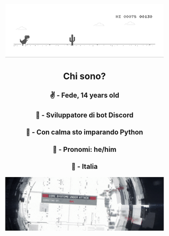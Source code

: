 ![gif](dino.gif)
# <p align=center>**Chi sono?**
## <p align=center>✌️ - Fede, 14 years old
## <p align=center> 🔭 - Sviluppatore di bot Discord
## <p align=center>🌱 - Con calma sto imparando Python
## <p align=center>💬 - Pronomi: he/him
## <p align=center>📌 - Italia

![gif2](gif2.gif)